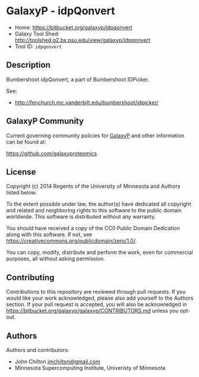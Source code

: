 GalaxyP - idpQonvert
====================

* Home: <https://bitbucket.org/galaxyp/idpqonvert>
* Galaxy Tool Shed: <http://toolshed.g2.bx.psu.edu/view/galaxyp/idpqonvert>
* Tool ID: `idpqonvert`


Description
-----------

Bumbershoot idpQonvert, a part of Bumbershoot IDPicker.

See:

* <http://fenchurch.mc.vanderbilt.edu/bumbershoot/idpicker/>


GalaxyP Community
-----------------

Current governing community policies for [GalaxyP](https://github.com/galaxyproteomics/) and other information can be found at:

<https://github.com/galaxyproteomics>


License
-------

Copyright (c) 2014 Regents of the University of Minnesota and Authors listed below.

To the extent possible under law, the author(s) have dedicated all copyright and related and neighboring rights to this software to the public domain worldwide. This software is distributed without any warranty.

You should have received a copy of the CC0 Public Domain Dedication along with this software. If not, see <https://creativecommons.org/publicdomain/zero/1.0/>.

You can copy, modify, distribute and perform the work, even for commercial purposes, all without asking permission.


Contributing
------------

Contributions to this repository are reviewed through pull requests. If you would like your work acknowledged, please also add yourself to the Authors section. If your pull request is accepted, you will also be acknowledged in <https://bitbucket.org/galaxyp/galaxyp/CONTRIBUTORS.md> unless you opt-out.


Authors
-------

Authors and contributors:

* John Chilton <jmchilton@gmail.com>
* Minnesota Supercomputing Institute, Univeristy of Minnesota
